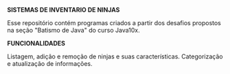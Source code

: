 **SISTEMAS DE INVENTARIO DE NINJAS**

Esse repositório contém programas criados a partir dos desafios propostos na seção "Batismo de Java" do curso Java10x. 

**FUNCIONALIDADES**

Listagem, adição e remoção de ninjas e suas características. 
Categorização e atualização de informações.
